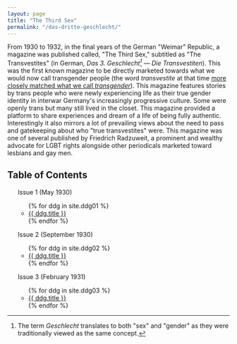 ```yaml
---
layout: page
title: "The Third Sex"
permalink: "/das-dritte-geschlecht/"
---
```


From 1930 to 1932, in the final years of the German "Weimar" Republic, a magazine was published called, "The Third Sex," subtitled as "The Transvestites" (in German, _Das 3. Geschlecht[^fn1] &mdash; Die Transvestiten_). This was the first known magazine to be directly marketed towards what we would now call transgender people (the word _transvestite_ at that time [more closely matched what we call _transgender_](/about-the-term-transvestite)). This magazine features stories by trans people who were newly experiencing life as their true gender identity in interwar Germany's increasingly progressive culture. Some were openly trans but many still lived in the closet. This magazine provided a platform to share experiences and dream of a life of being fully authentic. Interestingly it also mirrors a lot of prevailing views about the need to pass and gatekeeping about who "true transvestites" were. This magazine was one of several published by Friedrich Radzuweit, a prominent and wealthy advocate for LGBT rights alongside other periodicals marketed toward lesbians and gay men.

<div class="toc">
  <h2>Table of Contents</h2>
  <ul>
    Issue 1 (May 1930)
    <ul class="texts">
    {% for ddg in site.ddg01 %}
      <li class="text-title">
        <a href="{{ ddg.baseurl }}{{ ddg.url }}">
          {{ ddg.title }}
        </a>
      </li>
    {% endfor %}
    </ul>
  </ul>
  <ul>
    Issue 2 (September 1930)
    <ul class="texts">
    {% for ddg in site.ddg02 %}
      <li class="text-title">
        <a href="{{ ddg.baseurl }}{{ ddg.url }}">
          {{ ddg.title }}
        </a>
      </li>
    {% endfor %}
    </ul>
  </ul>
  <ul>
    Issue 3 (February 1931)
    <ul class="texts">
    {% for ddg in site.ddg03 %}
      <li class="text-title">
        <a href="{{ ddg.baseurl }}{{ ddg.url }}">
          {{ ddg.title }}
        </a>
      </li>
    {% endfor %}
    </ul>
  </ul>
</div>

[^fn1]: The term _Geschlecht_ translates to both "sex" and "gender" as they were traditionally viewed as the same concept.
